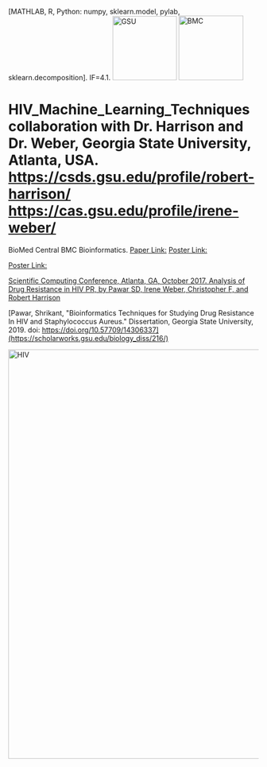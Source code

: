 
[MATHLAB, R, Python: numpy, sklearn.model, pylab, sklearn.decomposition]. IF=4.1.
<img width="129" alt="GSU" src="https://github.com/spawar2/HIV_Machine_Learning_Techniques/assets/25118302/7b7ef408-a134-44d7-ba36-bfdac1c98baf">
<img width="130" alt="BMC" src="https://github.com/spawar2/HIV_Machine_Learning_Techniques/assets/25118302/9e4380d9-3988-4f3e-a115-005f8ca50914">

# HIV_Machine_Learning_Techniques collaboration with Dr. Harrison and Dr. Weber, Georgia State University, Atlanta, USA. https://csds.gsu.edu/profile/robert-harrison/ https://cas.gsu.edu/profile/irene-weber/
BioMed Central BMC Bioinformatics. [Paper Link:](https://www.ncbi.nlm.nih.gov/pubmed/30343664)
[Poster Link:](https://www.claflin-computation.com/lab-journey?pgid=ktmii98q-daa60d9f-46a5-42e0-8d93-c31af6bd37f5)

[Poster Link:](https://www.claflin-computation.com/lab-journey?pgid=ktmii98q-4d6981f1-b60c-4a57-aabd-4081ef87dd8d)

[Scientific Computing Conference, Atlanta, GA, October 2017. Analysis of Drug Resistance in HIV PR, by Pawar SD, Irene Weber, Christopher F, and Robert Harrison](https://technology.gsu.edu/scientific-computing-day/conference-archive/#2017)

[Pawar, Shrikant, "Bioinformatics Techniques for Studying Drug Resistance In HIV and Staphylococcus Aureus." Dissertation, Georgia State University, 2019.
doi: https://doi.org/10.57709/14306337](https://scholarworks.gsu.edu/biology_diss/216/)

<img width="824" alt="HIV" src="https://github.com/spawar2/HIV_Machine_Learning_Techniques/assets/25118302/212d6e3f-b050-462b-b3d0-469f382ecb41">

